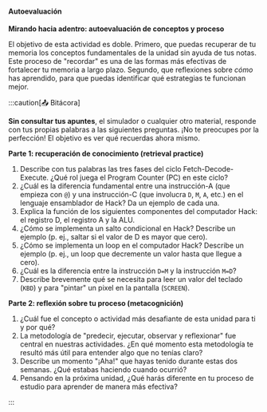 ####  Autoevaluación

**Mirando hacia adentro: autoevaluación de conceptos y proceso**

El objetivo de esta actividad es doble. Primero, que puedas recuperar de tu 
memoria los conceptos fundamentales de la unidad sin ayuda de tus notas. Este proceso de "recordar" 
es una de las formas más efectivas de fortalecer tu memoria a largo plazo. Segundo, que reflexiones 
sobre *cómo* has aprendido, para que puedas identificar qué estrategias te funcionan mejor.

:::caution[📤 Bitácora] 

**Sin consultar tus apuntes**, el simulador o cualquier otro material, responde con tus propias 
palabras a las siguientes preguntas. ¡No te preocupes por la perfección! El objetivo es ver 
qué recuerdas ahora mismo.

**Parte 1: recuperación de conocimiento (retrieval practice)**

1.  Describe con tus palabras las tres fases del ciclo Fetch-Decode-Execute. 
¿Qué rol juega el Program Counter (PC) en este ciclo?
2.  ¿Cuál es la diferencia fundamental entre una instrucción-A (que empieza con `@`) y una 
instrucción-C (que involucra `D`, `M`, `A`, etc.) en el lenguaje ensamblador de Hack? Da un ejemplo de cada una.
3.  Explica la función de los siguientes componentes del computador Hack: el registro D, el registro A y la ALU.
4.  ¿Cómo se implementa un salto condicional en Hack? Describe un ejemplo (p. ej., saltar si el valor de D es mayor que cero).
5.  ¿Cómo se implementa un loop en el computador Hack? Describe un ejemplo (p. ej., un loop que decremente un valor hasta que llegue a cero).
6.  ¿Cuál es la diferencia entre la instrucción `D=M` y la instrucción `M=D`?
7.  Describe brevemente qué se necesita para leer un valor del teclado (`KBD`) y para "pintar" un pixel en la pantalla (`SCREEN`).

**Parte 2: reflexión sobre tu proceso (metacognición)**

1.  ¿Cuál fue el concepto o actividad más desafiante de esta unidad para ti y por qué?
2.  La metodología de "predecir, ejecutar, observar y reflexionar" fue central en nuestras actividades. 
¿En qué momento esta metodología te resultó más útil para entender algo que no tenías claro?
3.  Describe un momento "¡Aha!" que hayas tenido durante estas dos semanas. ¿Qué estabas haciendo cuando ocurrió?
4.  Pensando en la próxima unidad, ¿Qué harás diferente en tu proceso de estudio para aprender de manera más efectiva?

:::


